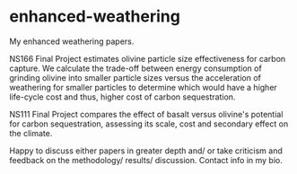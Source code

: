 # enhanced-weathering
My enhanced weathering papers.

NS166 Final Project estimates olivine particle size effectiveness for carbon capture. We calculate the trade-off between energy consumption of grinding olivine into smaller particle sizes versus the acceleration of weathering for smaller particles to determine which would have a higher life-cycle cost and thus, higher cost of carbon sequestration. 

NS111 Final Project compares the effect of basalt versus olivine's potential for carbon sequestration, assessing its scale, cost and secondary effect on the climate. 

Happy to discuss either papers in greater depth and/ or take criticism and feedback on the methodology/ results/ discussion. Contact info in my bio.
